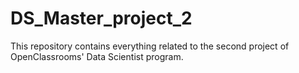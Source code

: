 # DS_Master_project_2
This repository contains everything related to the second project of OpenClassrooms' Data Scientist program.
